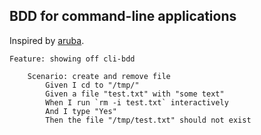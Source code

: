 ## BDD for command-line applications

Inspired by [aruba](https://github.com/cucumber/aruba/).

```
Feature: showing off cli-bdd

    Scenario: create and remove file
        Given I cd to "/tmp/"
        Given a file "test.txt" with "some text"
        When I run `rm -i test.txt` interactively
        And I type "Yes"
        Then the file "/tmp/test.txt" should not exist
```
